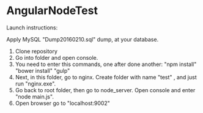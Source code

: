 # AngularNodeTest

Launch instructions:

Apply MySQL "Dump20160210.sql" dump, at your database.

1) Clone repository
2) Go into folder and open console.
3) You need to enter this commands, one after done another:
"npm install"
"bower install"
"gulp"
4) Next, in this folder, go to nginx. Create folder with name "test" , and just run "nginx.exe".
5) Go back to root folder, then go to node_server. Open console and enter "node main.js".
6) Open browser go to "localhost:9002"
